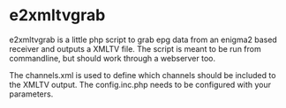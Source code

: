 # e2xmltvgrab
e2xmltvgrab is a little php script to grab epg data from an enigma2 based receiver and outputs a XMLTV file. The script is meant to be run from commandline, but should work through a webserver too.

The channels.xml is used to define which channels should be included to the XMLTV output. The config.inc.php needs to be configured with your parameters.
